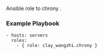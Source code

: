 Ansible role to chrony .

### Example Playbook

```
- hosts: servers
  roles:
    - { role: clay_wangzhi.chrony }
```
